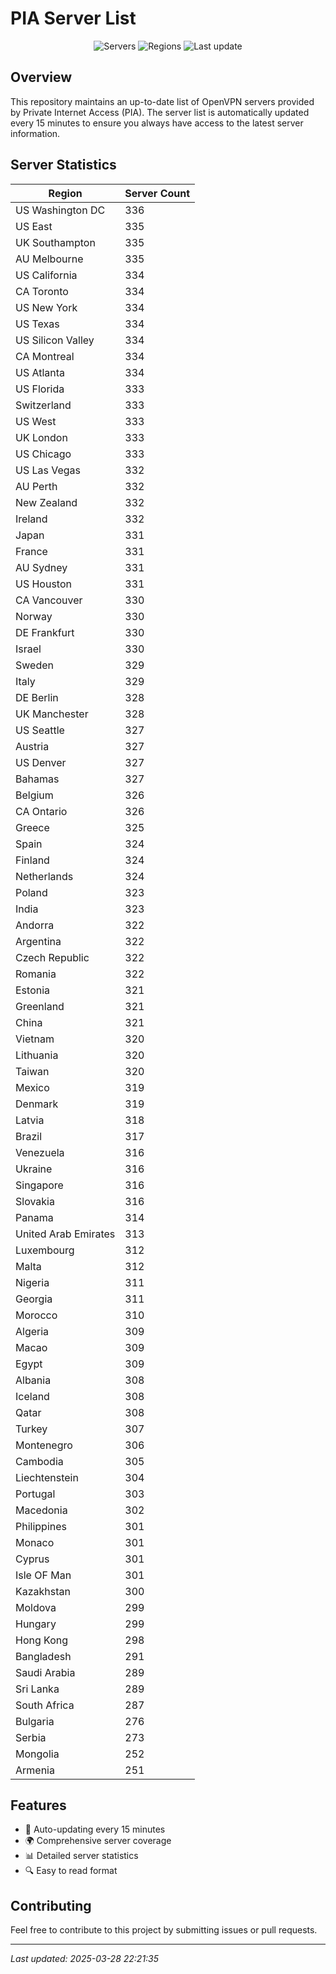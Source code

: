 # PIA Server List

<div align="center">

![Servers](https://img.shields.io/badge/servers-30,750-blue)
![Regions](https://img.shields.io/badge/regions-97-blue)
![Last update](https://img.shields.io/badge/Last_Updated-March_28_2025_17:21_EST-blue)

</div>

## Overview
This repository maintains an up-to-date list of OpenVPN servers provided by Private Internet Access (PIA). The server list is automatically updated every 15 minutes to ensure you always have access to the latest server information.

## Server Statistics
| Region | Server Count |
|--------|--------------|
| US Washington DC               | 336          |
| US East                        | 335          |
| UK Southampton                 | 335          |
| AU Melbourne                   | 335          |
| US California                  | 334          |
| CA Toronto                     | 334          |
| US New York                    | 334          |
| US Texas                       | 334          |
| US Silicon Valley              | 334          |
| CA Montreal                    | 334          |
| US Atlanta                     | 334          |
| US Florida                     | 333          |
| Switzerland                    | 333          |
| US West                        | 333          |
| UK London                      | 333          |
| US Chicago                     | 333          |
| US Las Vegas                   | 332          |
| AU Perth                       | 332          |
| New Zealand                    | 332          |
| Ireland                        | 332          |
| Japan                          | 331          |
| France                         | 331          |
| AU Sydney                      | 331          |
| US Houston                     | 331          |
| CA Vancouver                   | 330          |
| Norway                         | 330          |
| DE Frankfurt                   | 330          |
| Israel                         | 330          |
| Sweden                         | 329          |
| Italy                          | 329          |
| DE Berlin                      | 328          |
| UK Manchester                  | 328          |
| US Seattle                     | 327          |
| Austria                        | 327          |
| US Denver                      | 327          |
| Bahamas                        | 327          |
| Belgium                        | 326          |
| CA Ontario                     | 326          |
| Greece                         | 325          |
| Spain                          | 324          |
| Finland                        | 324          |
| Netherlands                    | 324          |
| Poland                         | 323          |
| India                          | 323          |
| Andorra                        | 322          |
| Argentina                      | 322          |
| Czech Republic                 | 322          |
| Romania                        | 322          |
| Estonia                        | 321          |
| Greenland                      | 321          |
| China                          | 321          |
| Vietnam                        | 320          |
| Lithuania                      | 320          |
| Taiwan                         | 320          |
| Mexico                         | 319          |
| Denmark                        | 319          |
| Latvia                         | 318          |
| Brazil                         | 317          |
| Venezuela                      | 316          |
| Ukraine                        | 316          |
| Singapore                      | 316          |
| Slovakia                       | 316          |
| Panama                         | 314          |
| United Arab Emirates           | 313          |
| Luxembourg                     | 312          |
| Malta                          | 312          |
| Nigeria                        | 311          |
| Georgia                        | 311          |
| Morocco                        | 310          |
| Algeria                        | 309          |
| Macao                          | 309          |
| Egypt                          | 309          |
| Albania                        | 308          |
| Iceland                        | 308          |
| Qatar                          | 308          |
| Turkey                         | 307          |
| Montenegro                     | 306          |
| Cambodia                       | 305          |
| Liechtenstein                  | 304          |
| Portugal                       | 303          |
| Macedonia                      | 302          |
| Philippines                    | 301          |
| Monaco                         | 301          |
| Cyprus                         | 301          |
| Isle OF Man                    | 301          |
| Kazakhstan                     | 300          |
| Moldova                        | 299          |
| Hungary                        | 299          |
| Hong Kong                      | 298          |
| Bangladesh                     | 291          |
| Saudi Arabia                   | 289          |
| Sri Lanka                      | 289          |
| South Africa                   | 287          |
| Bulgaria                       | 276          |
| Serbia                         | 273          |
| Mongolia                       | 252          |
| Armenia                        | 251          |

## Features
- 🔄 Auto-updating every 15 minutes
- 🌍 Comprehensive server coverage
- 📊 Detailed server statistics
- 🔍 Easy to read format

## Contributing
Feel free to contribute to this project by submitting issues or pull requests.

---
*Last updated: 2025-03-28 22:21:35*